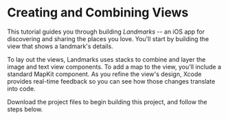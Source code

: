 # Creating and Combining Views
  This tutorial guides you through building _Landmarks_ -- an iOS app for discovering and sharing the places you love. You'll start by building the view that shows a landmark's details.

  To lay out the views, Landmarks uses stacks to combine and layer the image and text view components. To add a map to the view, you'll include a standard MapKit component. As you refine the view's design, Xcode provides real-time feedback so you can see how those changes translate into code.

  Download the project files to begin building this project, and follow the steps below.

